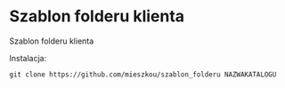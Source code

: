 # Szablon folderu klienta

Szablon folderu klienta

Instalacja:

```
git clone https://github.com/mieszkou/szablon_folderu NAZWAKATALOGU